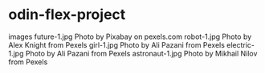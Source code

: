 # odin-flex-project


images
future-1.jpg Photo by Pixabay on pexels.com
robot-1.jpg Photo by Alex Knight from Pexels
girl-1.jpg Photo by Ali Pazani from Pexels
electric-1.jpg Photo by Ali Pazani from Pexels
astronaut-1.jpg Photo by Mikhail Nilov from Pexels